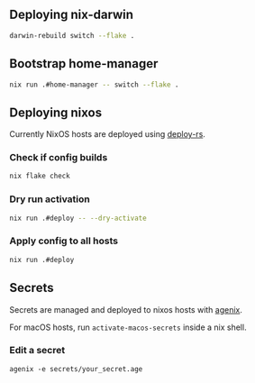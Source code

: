 ## Deploying nix-darwin

```sh
darwin-rebuild switch --flake .
```

## Bootstrap home-manager

```sh
nix run .#home-manager -- switch --flake .
```

## Deploying nixos

Currently NixOS hosts are deployed using [deploy-rs](https://github.com/serokell/deploy-rs).


### Check if config builds

```sh
nix flake check
```

### Dry run activation

```sh
nix run .#deploy -- --dry-activate
```


### Apply config to all hosts

```sh
nix run .#deploy
```

## Secrets

Secrets are managed and deployed to nixos hosts with [agenix](https://github.com/ryantm/agenix).

For macOS hosts, run `activate-macos-secrets` inside a nix shell.

### Edit a secret

```
agenix -e secrets/your_secret.age
```
